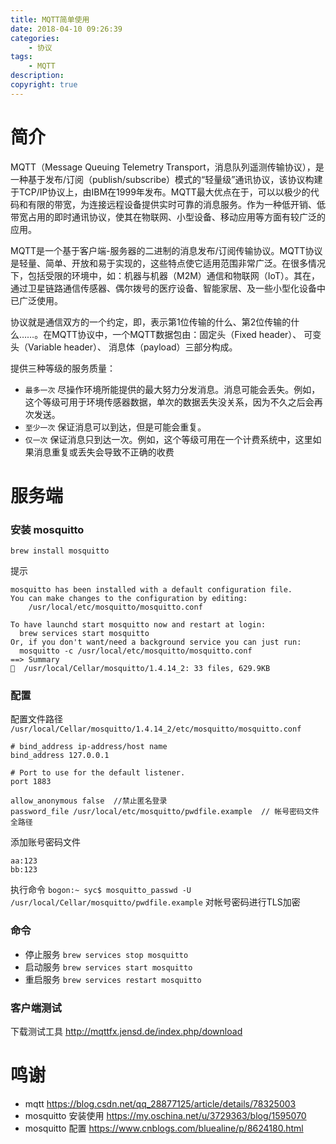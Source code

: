 ```yaml
---
title: MQTT简单使用
date: 2018-04-10 09:26:39
categories:
	- 协议
tags:
	- MQTT
description: 
copyright: true
---
```


# 简介

MQTT（Message Queuing Telemetry Transport，消息队列遥测传输协议），是一种基于发布/订阅（publish/subscribe）模式的“轻量级”通讯协议，该协议构建于TCP/IP协议上，由IBM在1999年发布。MQTT最大优点在于，可以以极少的代码和有限的带宽，为连接远程设备提供实时可靠的消息服务。作为一种低开销、低带宽占用的即时通讯协议，使其在物联网、小型设备、移动应用等方面有较广泛的应用。


MQTT是一个基于客户端-服务器的二进制的消息发布/订阅传输协议。MQTT协议是轻量、简单、开放和易于实现的，这些特点使它适用范围非常广泛。在很多情况下，包括受限的环境中，如：机器与机器（M2M）通信和物联网（IoT）。其在，通过卫星链路通信传感器、偶尔拨号的医疗设备、智能家居、及一些小型化设备中已广泛使用。


协议就是通信双方的一个约定，即，表示第1位传输的什么、第2位传输的什么……。在MQTT协议中，一个MQTT数据包由：固定头（Fixed header）、 可变头（Variable header）、 消息体（payload）三部分构成。

提供三种等级的服务质量：

+ `最多一次` 尽操作环境所能提供的最大努力分发消息。消息可能会丢失。例如，这个等级可用于环境传感器数据，单次的数据丢失没关系，因为不久之后会再次发送。
+ `至少一次` 保证消息可以到达，但是可能会重复。
+ `仅一次` 保证消息只到达一次。例如，这个等级可用在一个计费系统中，这里如果消息重复或丢失会导致不正确的收费

# 服务端

### 安装 mosquitto

`brew install mosquitto`

提示
```
mosquitto has been installed with a default configuration file.
You can make changes to the configuration by editing:
    /usr/local/etc/mosquitto/mosquitto.conf

To have launchd start mosquitto now and restart at login:
  brew services start mosquitto
Or, if you don't want/need a background service you can just run:
  mosquitto -c /usr/local/etc/mosquitto/mosquitto.conf
==> Summary
🍺  /usr/local/Cellar/mosquitto/1.4.14_2: 33 files, 629.9KB

```
### 配置

配置文件路径 `/usr/local/Cellar/mosquitto/1.4.14_2/etc/mosquitto/mosquitto.conf`

```
# bind_address ip-address/host name
bind_address 127.0.0.1

# Port to use for the default listener.
port 1883

allow_anonymous false  //禁止匿名登录  
password_file /usr/local/etc/mosquitto/pwdfile.example  // 帐号密码文件全路径
```

添加账号密码文件
```
aa:123
bb:123
```

执行命令 `bogon:~ syc$ mosquitto_passwd -U /usr/local/Cellar/mosquitto/pwdfile.example` 对帐号密码进行TLS加密

### 命令

+ 停止服务 `brew services stop mosquitto`
+ 启动服务 `brew services start mosquitto`
+ 重启服务 `brew services restart mosquitto`

### 客户端测试

下载测试工具 http://mqttfx.jensd.de/index.php/download

# 鸣谢

+ mqtt https://blog.csdn.net/qq_28877125/article/details/78325003
+ mosquitto 安装使用 https://my.oschina.net/u/3729363/blog/1595070
+ mosquitto 配置 https://www.cnblogs.com/bluealine/p/8624180.html